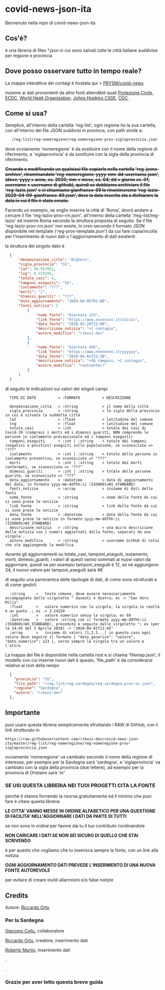 # covid-news-json-ita

Benvenuto nella repo di covid-news-json-ita

## Cos'è?

è una libreria di files *.json in cui sono salvati tutte le città italiane suddivise per regione e provincia

## Dove posso osservare tutto in tempo reale?

La mappa interattiva dei contagi è hostata qui > [PRYSM/covid-news](https://www.prysmlab.com/covid-news)

insieme ai dati provenienti da altre fonti attendibili quali [Protezione Civile](https://www.protezionecivile.it/attivita-rischi/rischio-sanitario/emergenze/coronavirus),
[ECDC](https://www.ecdc.europa.eu/en/geographical-distribution-2019-ncov-cases), [World Healt Organization](https://www.who.int/emergencies/diseases/novel-coronavirus-2019/situation-reports), 
[Johns Hopkins CSSE](https://systems.jhu.edu/), [CDC](https://www.cdc.gov/coronavirus/2019-ncov/index.html).

## Come si usa?

Semplice, all'interno della cartella 'reg-list', ogni regione ha la sua cartella, con all'interno dei file JSON suddivisi in province, con path simile a:

```bash
   /reg-list/reg-nomeregione/reg-nomeregione-prov-siglaprovincia.json
```

dove ovviamente 'nomeregione' è da sostituire con il nome della regione di riferimento, e 'siglaprovincia' è da sostituire con la sigla della provincia di riferimento.

__~~Creando o modificando un qualsiasi file copiarlo nella cartella 'reg-jsons-archive', rinominandolo 'reg-nomeregione-yyyy-mm-dd-username.json', (dove: yyyy = anno, es. 2020; mm = mese, es. 04; dd = giorno es. 01; username = username di github), quindi se dobbiamo archiviare il file 'reg-lazio.json' e ci chiamiamo gianfranco-69 lo rinomineremo 'reg-lazio-2020-04-09-gianfranco-69.json', dove la data inserita sta a dichiarare la data in cui il file è stato creato.~~__

Facendo un esempio, se voglio inserire la città di 'Roma', dovrò andare a cercare il file 'reg-lazio-prov-rm.json', all'interno della cartella '/reg-list/reg-lazio' ed inserire Roma secondo la struttura proposta di seguito.
Se il file 'reg-lazio-prov-rm.json' non esiste, lo creo secondo il formato JSON disponibile nel template ('reg-prov-template.json') da cui fare copia/incolla per l'inserimento di nuovi dati o l'aggiornamento di dati esistenti

la struttura del singolo dato è

```json
  {
      "denominazione_citta": "Alghero",
      "sigla_provincia": "SS",
      "lat": 40.557952,
      "lng": 8.319295,
      "totale_casi": 4,
      "tamponi_eseguiti": "56",
      "isolamento": "???",
      "morti": "1",
      "dimessi_guariti" : "???",
      "data_aggiornamento": "2020-04-05T01:00",
      "fonti_notizie": [
          {
              "nome_fonte": "Giornale 123", 
              "link_fonte": "https://www.xxxxxxxx.it/zzzzzz", 
              "data_fonte": "2020-03-28T12:00", 
              "descrizione_notizia": "+1 contagio",
              "autore_modifica": "rikozz-dev"
          },
          {
              "nome_fonte": "Giornale 456", 
              "link_fonte": "https://www.nnnnnnnn.it/yyyyyy", 
              "data_fonte": "2020-04-01T22:30", 
              "descrizione_notizia": "+56 tamponi, +1 contagio",
              "autore_modifica": "rootvanterr"
          }
      ]
  }
```

di seguito le indicazioni sui valori dei singoli campi

```
  TIPO DI DATO          > :FORMATO          > DESCRIZIONE
  
  denominazione_citta   > :string           > il nome della città
  sigla_provincia       > :string           > la sigla della provincia in cui è situata la suddetta città
  lat                   > :float            > latitudine del comune
  lng                   > :float            > latitudine del comune
  totale_casi           > :int              > totale dei casi di Covid-19 (compresi i morti ed i dimessi guariti, NON comprende le persone in isolamento precauzionale ed i tamponi eseguiti)
  tamponi_eseguiti      > :int | :string    > totale dei tamponi (negativi e positivi) eseguiti sulla popolazione, se sconosciuto => "???"
  isolamento            > :int | :string    > totale delle persone in isolamento preventivo, se sconosciuto => "???"
  morti                 > :int | :string    > totale dei morti confermati, se sconosciuto => "???"
  dimessi_guariti       > :int | :string    > totale delle persone guarite, se sconosciuto => "???"
  data_aggiornamento    > :datetime         > data di aggiornamento del dato, in formato yyyy-mm-ddThh:ii (ISO8601>W3_STANDARD)
  fonti_notizie         > :array            > insieme di dati delle fonti 
  nome_fonte            > :string           > nome della fonte da cui si sono prese le notizie
  link_fonte            > :string           > link della fonte da cui si sono prese le notizie  
  data_fonte            > :datetime         > data della fonte da cui si sono prese le notizie in formato yyyy-mm-ddThh:ii (ISO8601>W3_STANDARD) 
  descrizione_notizia   > :string           > una micro descrizione della notizia con i numeri aggiornati dalla fonte, separati da una virgola ,
  autore_modifica       > :string           > username GitHub di colui che sta aggiungendo la modifica
```

durante gli aggiornamenti su totale_casi, tamponi_eseguiti, isolamento, morti, dimessi_guariti, i valori di questi vanno sommati ai nuovi valori da aggiornare, quindi se per esempio tamponi_eseguiti è 12, se ne aggiungono 34, il nuovo valore per tamponi_eseguiti sarà 46

di seguito una panoramica delle tipologie di dati, di come sono strutturati e di come gestirli

```
  :string     >   testo comune, deve essere necessariamente accompagnato dalle virgolette " davanti e dietro; es -> "San Vero Milis"
  :float      >   valore numerico con la virgola, la virgola in realtà è un punto .; es -> 3.14159
  :int        >   valore numerico senza la virgola; es 69
  :datetime   >   valore :string con il formato yyyy-mm-ddThh:ii (ISO8601>W3_STANDARD), preceduto e seguito dalle virgolette "; es (per le 14:45 del 1 Aprile 2020) -> "2020-04-01T12:45"
  :array      >   insieme di valori [1,2,3,..] in questo caso ogni valore deve seguire il formato { "dato_generico": "valore", "dato_numerico": 123 }, serve sempre la virgola tra un valore e l'altro
```

La mappa dei file è disponibile nella cartella root e si chiama 'filemap.json', il modello con cui inserire nuovi dati è questo, 'file_path' è da considerarsi relativo al root della rempo

```json
  {
    "provincia": "SS",
    "file_path": "/reg-list/reg-sardegna/reg-sardegna-prov-ss.json",
    "regione": "Sardegna",
    "autore": "rikozz-dev"
  },
```



## Importante

puoi usare questa libreria semplicemente sfruttando i RAW di GitHub, con il link strutturato in

```
https://raw.githubusercontent.com/rikozz-dev/covid-news-json-ita/master/reg-list/reg-nomeregione/reg-nomeregione-prov-siglaprovincia.json
```

ovviamente 'nomeregione' va cambiato secondo il nome della regione di interesse, per esempio per la Sardegna sarà 'sardegna', e 'siglaprovincia' va cambiato con la sigla della provincia (due lettere), ad esempio per la provincia di Oristano sarà 'or'

### SE USI QUESTA LIBRERIA NEI TUOI PROGETTI CITA LA FONTE

perché ti stanno fornendo la risorsa gratuitamente ed il minimo che puoi fare è citare questa libreria

**LE CITTA' VANNO MESSE IN ORDINE ALFABETICO PER UNA QUESTIONE DI FACILITA' NELL'AGGIORNARE I DATI DA PARTE DI TUTTI**

se non sono in ordine per favore dai tu il tuo contributo riordinandole

**NON CARICARE I DATI SE NON SEI SICURO DI QUELLO CHE STAI SCRIVENDO**

è per questo che vogliamo che tu inserisca sempre la fonte, con un link alla notizia

**OGNI AGGIORNAMENTO DATI PREVEDE L'INSERIMENTO DI UNA NUOVA FONTE AUTOREVOLE**

per evitare di creare inutili allarmismi e/o false notizie

## Credits

Autore: [Riccardo Ortu](https://www.instagram.com/rikozz_)

### Per la Sardegna

[Giacomo Collu](https://www.instagram.com/giacomo_collu), collaboratore

[Riccardo Ortu](https://www.instagram.com/rikozz_), creatore, inserimento dati

[Roberto Martis](https://www.instagram.com/rootvanterr), inserimento dati

.

.

### Grazie per aver letto questa breve guida

